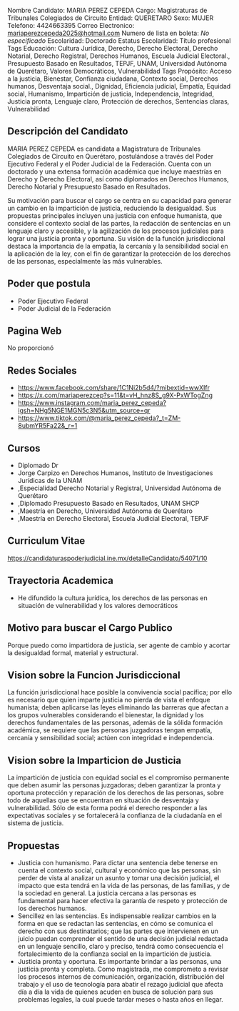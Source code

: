 Nombre Candidato: MARIA PEREZ CEPEDA
Cargo: Magistraturas de Tribunales Colegiados de Circuito
Entidad: QUERETARO
Sexo: MUJER
Telefono: 4424663395
Correo Electronico: mariaperezcepeda2025@hotmail.com
Numero de lista en boleta: *No especificado*
Escolaridad: Doctorado
Estatus Escolaridad: Título profesional
Tags Educación: Cultura Jurídica, Derecho, Derecho Electoral, Derecho Notarial, Derecho Registral, Derechos Humanos, Escuela Judicial Electoral., Presupuesto Basado en Resultados, TEPJF, UNAM, Universidad Autónoma de Querétaro, Valores Democráticos, Vulnerabilidad
Tags Propósito: Acceso a la justicia, Bienestar, Confianza ciudadana, Contexto social, Derechos humanos, Desventaja social., Dignidad, Eficiencia judicial, Empatía, Equidad social, Humanismo, Impartición de justicia, Independencia, Integridad, Justicia pronta, Lenguaje claro, Protección de derechos, Sentencias claras, Vulnerabilidad


## Descripción del Candidato 

MARIA PEREZ CEPEDA es candidata a Magistratura de Tribunales Colegiados de Circuito en Querétaro, postulándose a través del Poder Ejecutivo Federal y el Poder Judicial de la Federación. Cuenta con un doctorado y una extensa formación académica que incluye maestrías en Derecho y Derecho Electoral, así como diplomados en Derechos Humanos, Derecho Notarial y Presupuesto Basado en Resultados.

Su motivación para buscar el cargo se centra en su capacidad para generar un cambio en la impartición de justicia, reduciendo la desigualdad. Sus propuestas principales incluyen una justicia con enfoque humanista, que considere el contexto social de las partes, la redacción de sentencias en un lenguaje claro y accesible, y la agilización de los procesos judiciales para lograr una justicia pronta y oportuna. Su visión de la función jurisdiccional destaca la importancia de la empatía, la cercanía y la sensibilidad social en la aplicación de la ley, con el fin de garantizar la protección de los derechos de las personas, especialmente las más vulnerables.


## Poder que postula

- Poder Ejecutivo Federal
- Poder Judicial de la Federación


## Pagina Web

No proporcionó


## Redes Sociales

- https://www.facebook.com/share/1C1Ni2b5d4/?mibextid=wwXIfr
- https://x.com/mariaperezcep?s=11&t=vH_hnz8S_g9X-PxWTogZng
- https://www.instagram.com/maria_perez_cepeda?igsh=NHg5NGE1MGN5c3N5&utm_source=qr
- https://www.tiktok.com/@maria_perez_cepeda?_t=ZM-8ubmYR5Fa22&_r=1


## Cursos

- Diplomado Dr
- Jorge Carpizo en Derechos Humanos, Instituto de Investigaciones Jurídicas de la UNAM
- ,Especialidad Derecho Notarial y Registral, Universidad Autónoma de Querétaro
- ,Diplomado Presupuesto Basado en Resultados, UNAM SHCP
- ,Maestría en Derecho, Universidad Autónoma de Querétaro
- ,Maestría en Derecho Electoral, Escuela Judicial Electoral, TEPJF


## Curriculum Vitae

https://candidaturaspoderjudicial.ine.mx/detalleCandidato/54071/10


## Trayectoria Academica

- He difundido la cultura jurídica, los derechos de las personas en situación de vulnerabilidad y los valores democráticos


## Motivo para buscar el Cargo Publico

Porque puedo como impartidora de justicia, ser agente de cambio y acortar la desigualdad formal, material y estructural.


## Vision sobre la Funcion Jurisdiccional

La función jurisdiccional hace posible la convivencia social pacífica; por ello es necesario que quien imparte justicia no pierda de vista el enfoque humanista; deben aplicarse las leyes eliminando las barreras que afectan a los grupos vulnerables considerando el bienestar, la dignidad y los derechos fundamentales de las personas, además de la sólida formación académica, se requiere que las personas juzgadoras tengan empatía, cercanía y sensibilidad social; actúen con integridad e independencia.


## Vision sobre la Imparticion de Justicia

La impartición de justicia con equidad social es el compromiso permanente que deben asumir las personas juzgadoras; deben garantizar la pronta y oportuna protección y reparación de los derechos de las personas, sobre todo de aquellas que se encuentran en situación de desventaja y vulnerabilidad. Sólo de esta forma podrá el derecho responder a las expectativas sociales y se fortalecerá la confianza de la ciudadanía en el sistema de justicia.


## Propuestas

- Justicia con humanismo. Para dictar una sentencia debe tenerse en cuenta el contexto social, cultural y económico que las personas, sin perder de vista al analizar un asunto y tomar una decisión judicial, el impacto que esta tendrá en la vida de las personas, de las familias, y de la sociedad en general. La justicia cercana a las personas es fundamental para hacer efectiva la garantía de respeto y protección de los derechos humanos.
- Sencillez en las sentencias. Es indispensable realizar cambios en la forma en que se redactan las sentencias, en cómo se comunica el derecho con sus destinatarios; que las partes que intervienen en un juicio puedan comprender el sentido de una decisión judicial redactada en un lenguaje sencillo, claro y preciso, tendrá como consecuencia el fortalecimiento de la confianza social en la impartición de justicia.
- Justicia pronta y oportuna. Es importante brindar a las personas, una justicia pronta y completa. Como magistrada, me comprometo a revisar los procesos internos de comunicación, organización, distribución del trabajo y el uso de tecnología para abatir el rezago judicial que afecta día a día la vida de quienes acuden en busca de solución para sus problemas legales, la cual puede tardar meses o hasta años en llegar.

